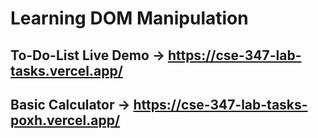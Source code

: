 # Learning DOM Manipulation
## To-Do-List Live Demo -> https://cse-347-lab-tasks.vercel.app/
## Basic Calculator -> https://cse-347-lab-tasks-poxh.vercel.app/
